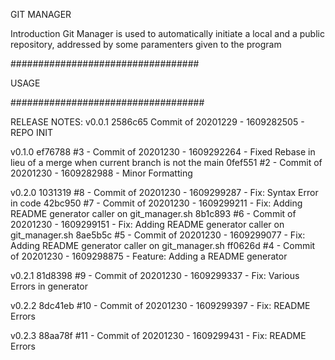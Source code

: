 GIT MANAGER

Introduction
Git Manager is used to automatically initiate a local and a public repository, addressed by some paramenters given to the program

##################################

USAGE


###################################

RELEASE NOTES:
v0.0.1 
2586c65 Commit of 20201229 - 1609282505 -  REPO INIT 

v0.1.0 
ef76788 #3 - Commit of 20201230 - 1609292264 - Fixed Rebase in lieu of a merge when current branch is not the main
0fef551 #2 - Commit of 20201230 - 1609282988 - Minor Formatting 

v0.2.0 
1031319 #8 - Commit of 20201230 - 1609299287 - Fix: Syntax Error in code
42bc950 #7 - Commit of 20201230 - 1609299211 - Fix: Adding README generator caller on git_manager.sh
8b1c893 #6 - Commit of 20201230 - 1609299151 - Fix: Adding README generator caller on git_manager.sh
8ae5b5c #5 - Commit of 20201230 - 1609299077 - Fix: Adding README generator caller on git_manager.sh
ff0626d #4 - Commit of 20201230 - 1609298875 - Feature: Adding a README generator 

v0.2.1 
81d8398 #9 - Commit of 20201230 - 1609299337 - Fix: Various Errors in generator 

v0.2.2 
8dc41eb #10 - Commit of 20201230 - 1609299397 - Fix: README Errors 

v0.2.3 
88aa78f #11 - Commit of 20201230 - 1609299431 - Fix: README Errors
